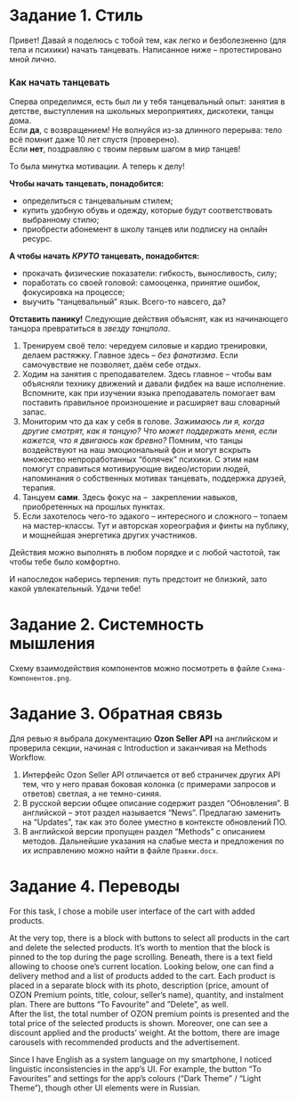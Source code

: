 # Задание 1. Стиль

Привет! 
Давай я поделюсь с тобой тем, как легко и безболезненно (для тела и психики) начать танцевать. 
Написанное ниже – протестировано мной лично. 

### Как начать танцевать
Сперва определимся, есть был ли у тебя танцевальный опыт: занятия в детстве, выступления на школьных мероприятиях, дискотеки, танцы дома.  
Если **да**, с возвращением! Не волнуйся из-за длинного перерыва: тело всё помнит даже 10 лет спустя (проверено).  
Если **нет**, поздравляю с твоим первым шагом в мир танцев! 

То была минутка мотивации. А теперь к делу!

**Чтобы начать танцевать, понадобится:**
- определиться с танцевальным стилем; 
- купить удобную обувь и одежду, которые будут соответствовать выбранному стилю;
- приобрести абонемент в школу танцев или подписку на онлайн ресурс.  

**А чтобы начать *КРУТО* танцевать, понадобится:** 
- прокачать физические показатели: гибкость, выносливость, силу;
- поработать со своей головой: самооценка, принятие ошибок, фокусировка на процессе;
- выучить “танцевальный” язык. 
Всего-то навсего, да?

**Отставить панику!** Следующие действия объяснят, как из начинающего танцора превратиться в *звезду танцпола*.  
1. Тренируем своё тело: чередуем силовые и кардио тренировки, делаем растяжку. Главное здесь – *без фанатизма*. Если самочувствие не позволяет, даём себе отдых. 
2. Ходим на занятия с преподавателем. Здесь главное – чтобы вам объясняли технику движений и давали фидбек на ваше исполнение. Вспомните, как при изучении языка преподаватель помогает вам поставить правильное произношение и расширяет ваш словарный запас. 
3. Мониторим что да как у себя в голове. *Зажимаюсь ли я, когда другие смотрят, как я танцую? Что может поддержать меня, если кажется, что я двигаюсь как бревно?* Помним, что танцы воздействуют на наш эмоциональный фон и могут вскрыть множество непроработанных “болячек” психики. С этим нам помогут справиться мотивирующие видео/истории людей, напоминания о собственных мотивах танцевать, поддержка друзей, терапия. 
4. Танцуем **сами**. Здесь фокус на –  закреплении навыков, приобретенных на прошлых пунктах. 
5. Если захотелось чего-то эдакого – интересного и сложного – топаем на мастер-классы. Тут и авторская хореография и финты на публику, и мощнейшая энергетика других участников. 

Действия можно выполнять в любом порядке и с любой частотой, так чтобы тебе было комфортно.

И напоследок наберись терпения: путь предстоит не близкий, зато какой увлекательный. 
Удачи тебе!


# Задание 2. Системность мышления
Схему взаимодействия компонентов можно посмотреть в файле ```Схема-Компонентов.png```. 


# Задание 3. Обратная связь
Для ревью я выбрала документацию **Ozon Seller API** на английском и проверила секции, начиная с Introduction и заканчивая на Methods Workflow. 
1. Интерфейс Ozon Seller API отличается от веб страничек других API тем, что у него правая боковая колонка (с примерами запросов и ответов) светлая, а не темно-синяя. 
2. В русской версии общее описание содержит раздел “Обновления”. В английской – этот раздел называется “News”. Предлагаю заменить на “Updates”, так как это более уместно в контексте обновлений ПО. 
3. В английской версии пропущен раздел “Methods” с описанием методов. 
Дальнейшие указания на слабые места и предложения по их исправлению можно найти в файле ```Правки.docx```. 


# Задание 4. Переводы
For this task, I chose a mobile user interface of the cart with added products. 

At the very top, there is a block with buttons to select all products in the cart and delete the selected products. It’s worth to mention that the block is pinned to the top during the page scrolling. 
Beneath, there is a text field allowing to choose one’s current location. 
Looking below, one can find a delivery method and a list of products added to the cart. Each product is placed in a separate block with its photo, description (price, amount of OZON Premium points, title, colour, seller’s name), quantity, and instalment plan. There are buttons “To Favourite” and ”Delete”, as well.  
After the list, the total number of OZON premium points is presented and the total price of the selected products is shown. Moreover, one can see a discount applied and the products’ weight. 
At the bottom, there are image carousels with recommended products and the advertisement. 

Since I have English as a system language on my smartphone, I noticed linguistic inconsistencies in the app’s UI. For example, the button “To Favourites” and settings for the app’s colours (“Dark Theme” / “Light Theme”), though other UI elements were in Russian. 


